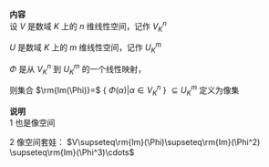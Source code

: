 **内容**  
设 $V$ 是数域 $K$ 上的 $n$ 维线性空间，记作 $V_K^n$   
  
 $U$ 是数域 $K$ 上的 $m$ 维线性空间，记作 $U_K^m$   
  
 $\Phi$ 是从 $V_K^n$ 到 $U_K^m$ 的一个线性映射，  
  
则集合 $\rm{Im(\Phi)}=$ { $\Phi(\alpha)|\alpha\in V_K^n$ } $\subseteq U_K^m$ 定义为像集  
  
**说明**  
1 也是像空间  
  
2 像空间套娃： $V\supseteq\rm{Im}(\Phi)\supseteq\rm{Im}(\Phi^2)  
\supseteq\rm{Im}(\Phi^3)\cdots$   
